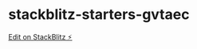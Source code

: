 # stackblitz-starters-gvtaec

[Edit on StackBlitz ⚡️](https://stackblitz.com/edit/stackblitz-starters-gvtaec)
